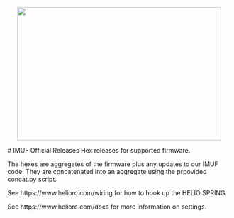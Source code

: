 <p align="center"><img width="460" height="300" src="https://raw.githubusercontent.com/heliorc/imuf-release/master/gh_logo.png"></p>
# IMUF Official Releases
Hex releases for supported firmware.

The hexes are aggregates of the firmware plus any updates to our IMUF code. They are concatenated into an aggregate using the prpovided concat.py script.

<p>See https://www.heliorc.com/wiring for how to hook up the HELIO SPRING.</p>
<p>See https://www.heliorc.com/docs for more information on settings.</p>
